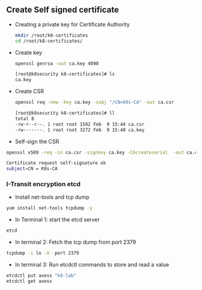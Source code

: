 ## Create Self signed certificate
* Creating a private key for Certificate Authority
  ``` bash
  mkdir /root/k8-certificates
  cd /root/k8-certificates/
  ```
  
* Create key
  ``` bash
  openssl genrsa -out ca.key 4098
  ```
  
  ``` bash
  [root@k8security k8-certificates]# ls
  ca.key
  ```

* Create CSR
  ``` bash
  openssl req -new -key ca.key -subj "/CN=K8s-CA" -out ca.csr
  ```

  ```bash
  [root@k8security k8-certificates]# ll
  total 8
  -rw-r--r--. 1 root root 1582 Feb  9 15:44 ca.csr
  -rw-------. 1 root root 3272 Feb  9 15:40 ca.key
  ```
* Self-sign the CSR

``` bash
openssl x509 -req -in ca.csr -signkey ca.key -CAcreateserial  -out ca.crt -days 500

Certificate request self-signature ok
subject=CN = K8s-CA
```
### I-Transit encryption etcd
* Install net-tools and tcp dump
``` bash
yum install net-tools tcpdump -y
```
* In Terminal 1: start the etcd server
``` bash
etcd
```
* In terminal 2: Fetch the tcp dump from port 2379
``` bash
tcpdump -i lo -X  port 2379
```
* In terminal 3: Run etcdctl commands to store and read a value
``` bash
etcdctl put axess "k8-lab"
etcdctl get axess
```


  

